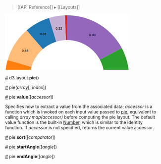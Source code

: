 > [[API Reference]] ▸ [[Layouts]]

![pie](pie.png)

<a name="pie" href="#pie">#</a> d3.layout.<b>pie</b>()

<a name="_pie" href="#_pie">#</a> pie(<i>array</i>[, <i>index</i>])

<a name="value" href="#value">#</a> pie.<b>value</b>([<i>accessor</i>])

Specifies how to extract a value from the associated data; *accessor* is a function which is invoked on each input value passed to [pie](#_pie), equivalent to calling *array.map(accessor)* before computing the pie layout. The default value function is the built-in [Number](https://developer.mozilla.org/en/JavaScript/Reference/Global_Objects/Number), which is similar to the identity function. If *accessor* is not specified, returns the current value accessor.

<a name="sort" href="#sort">#</a> pie.<b>sort</b>([<i>comparator</i>])

<a name="startAngle" href="#startAngle">#</a> pie.<b>startAngle</b>([<i>angle</i>])

<a name="endAngle" href="#endAngle">#</a> pie.<b>endAngle</b>([<i>angle</i>])
